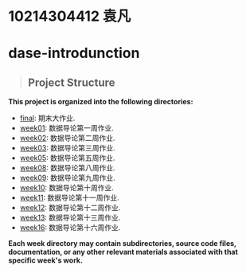 # 10214304412 袁凡
# dase-introdunction

> ## Project Structure

**This project is organized into the following directories:**

- [final](./final): 期末大作业.
- [week01](./week01): 数据导论第一周作业.
- [week02](./week02): 数据导论第二周作业.
- [week03](./week03): 数据导论第三周作业.
- [week05](./week05): 数据导论第五周作业.
- [week08](./week08): 数据导论第八周作业.
- [week09](./week09): 数据导论第九周作业.
- [week10](./week10): 数据导论第十周作业.
- [week11](./week11): 数据导论第十一周作业.
- [week12](./week12): 数据导论第十二周作业.
- [week13](./week13): 数据导论第十三周作业.
- [week16](./week16): 数据导论第十六周作业.

**Each week directory may contain subdirectories, source code files, documentation, or any other relevant materials associated with that specific week's work.**



